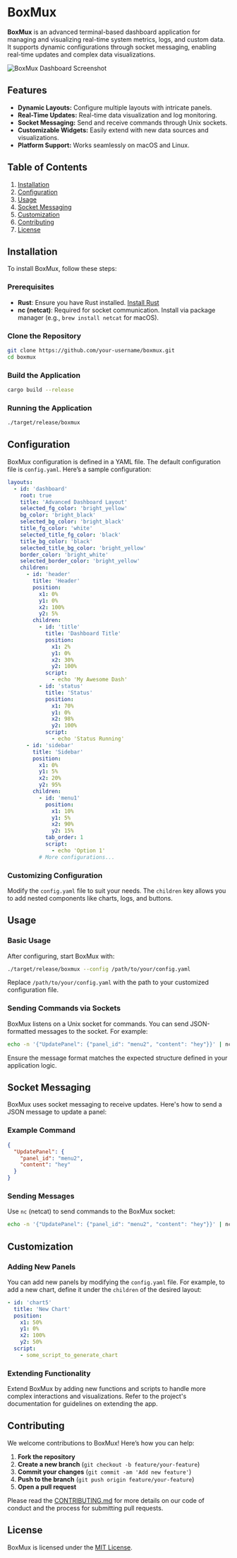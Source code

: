 # BoxMux

**BoxMux** is an advanced terminal-based dashboard application for managing and visualizing real-time system metrics, logs, and custom data. It supports dynamic configurations through socket messaging, enabling real-time updates and complex data visualizations.

![BoxMux Dashboard Screenshot](./assets/boxmux_screenshot.png)

## Features

- **Dynamic Layouts:** Configure multiple layouts with intricate panels.
- **Real-Time Updates:** Real-time data visualization and log monitoring.
- **Socket Messaging:** Send and receive commands through Unix sockets.
- **Customizable Widgets:** Easily extend with new data sources and visualizations.
- **Platform Support:** Works seamlessly on macOS and Linux.

## Table of Contents

1. [Installation](#installation)
2. [Configuration](#configuration)
3. [Usage](#usage)
4. [Socket Messaging](#socket-messaging)
5. [Customization](#customization)
6. [Contributing](#contributing)
7. [License](#license)

## Installation

To install BoxMux, follow these steps:

### Prerequisites

- **Rust**: Ensure you have Rust installed. [Install Rust](https://www.rust-lang.org/tools/install)
- **nc (netcat)**: Required for socket communication. Install via package manager (e.g., `brew install netcat` for macOS).

### Clone the Repository

```bash
git clone https://github.com/your-username/boxmux.git
cd boxmux
```

### Build the Application

```bash
cargo build --release
```

### Running the Application

```bash
./target/release/boxmux
```

## Configuration

BoxMux configuration is defined in a YAML file. The default configuration file is `config.yaml`. Here’s a sample configuration:

```yaml
layouts:
  - id: 'dashboard'
    root: true
    title: 'Advanced Dashboard Layout'
    selected_fg_color: 'bright_yellow'
    bg_color: 'bright_black'
    selected_bg_color: 'bright_black'
    title_fg_color: 'white'
    selected_title_fg_color: 'black'
    title_bg_color: 'black'
    selected_title_bg_color: 'bright_yellow'
    border_color: 'bright_white'
    selected_border_color: 'bright_yellow'
    children:
      - id: 'header'
        title: 'Header'
        position:
          x1: 0%
          y1: 0%
          x2: 100%
          y2: 5%
        children:
          - id: 'title'
            title: 'Dashboard Title'
            position:
              x1: 2%
              y1: 0%
              x2: 30%
              y2: 100%
            script:
              - echo 'My Awesome Dash'
          - id: 'status'
            title: 'Status'
            position:
              x1: 70%
              y1: 0%
              x2: 98%
              y2: 100%
            script:
              - echo 'Status Running'
      - id: 'sidebar'
        title: 'Sidebar'
        position:
          x1: 0%
          y1: 5%
          x2: 20%
          y2: 95%
        children:
          - id: 'menu1'
            position:
              x1: 10%
              y1: 5%
              x2: 90%
              y2: 15%
            tab_order: 1
            script:
              - echo 'Option 1'
          # More configurations...
```

### Customizing Configuration

Modify the `config.yaml` file to suit your needs. The `children` key allows you to add nested components like charts, logs, and buttons.

## Usage

### Basic Usage

After configuring, start BoxMux with:

```bash
./target/release/boxmux --config /path/to/your/config.yaml
```

Replace `/path/to/your/config.yaml` with the path to your customized configuration file.

### Sending Commands via Sockets

BoxMux listens on a Unix socket for commands. You can send JSON-formatted messages to the socket. For example:

```bash
echo -n '{"UpdatePanel": {"panel_id": "menu2", "content": "hey"}}' | nc -U /tmp/boxmux.sock
```

Ensure the message format matches the expected structure defined in your application logic.

## Socket Messaging

BoxMux uses socket messaging to receive updates. Here's how to send a JSON message to update a panel:

### Example Command

```json
{
  "UpdatePanel": {
    "panel_id": "menu2",
    "content": "hey"
  }
}
```

### Sending Messages

Use `nc` (netcat) to send commands to the BoxMux socket:

```bash
echo -n '{"UpdatePanel": {"panel_id": "menu2", "content": "hey"}}' | nc -U /tmp/boxmux.sock
```

## Customization

### Adding New Panels

You can add new panels by modifying the `config.yaml` file. For example, to add a new chart, define it under the `children` of the desired layout:

```yaml
- id: 'chart5'
  title: 'New Chart'
  position:
    x1: 50%
    y1: 0%
    x2: 100%
    y2: 50%
  script:
    - some_script_to_generate_chart
```

### Extending Functionality

Extend BoxMux by adding new functions and scripts to handle more complex interactions and visualizations. Refer to the project's documentation for guidelines on extending the app.

## Contributing

We welcome contributions to BoxMux! Here’s how you can help:

1. **Fork the repository**
2. **Create a new branch** (`git checkout -b feature/your-feature`)
3. **Commit your changes** (`git commit -am 'Add new feature'`)
4. **Push to the branch** (`git push origin feature/your-feature`)
5. **Open a pull request**

Please read the [CONTRIBUTING.md](CONTRIBUTING.md) for more details on our code of conduct and the process for submitting pull requests.

## License

BoxMux is licensed under the [MIT License](LICENSE).
